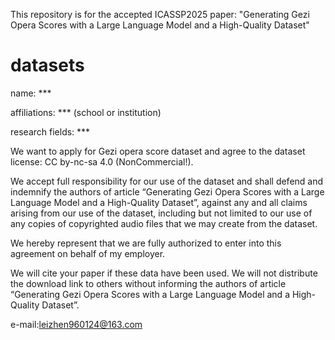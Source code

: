 This repository is for the accepted ICASSP2025 paper: "Generating Gezi Opera Scores with a Large Language Model and a High-Quality Dataset"

# datasets

name: ***

affiliations: *** (school or institution)

research fields: ***

We want to apply for Gezi opera score dataset and agree to the dataset license: CC by-nc-sa 4.0 (NonCommercial!).

We accept full responsibility for our use of the dataset and shall defend and indemnify the authors of article “Generating Gezi Opera Scores with a Large Language Model and a High-Quality Dataset”, against any and all claims arising from our use of the dataset, including but not limited to our use of any copies of copyrighted audio files that we may create from the dataset.

We hereby represent that we are fully authorized to enter into this agreement on behalf of my employer.

We will cite your paper if these data have been used. We will not distribute the download link to others without informing the authors of article “Generating Gezi Opera Scores with a Large Language Model and a High-Quality Dataset”.

e-mail:leizhen960124@163.com
